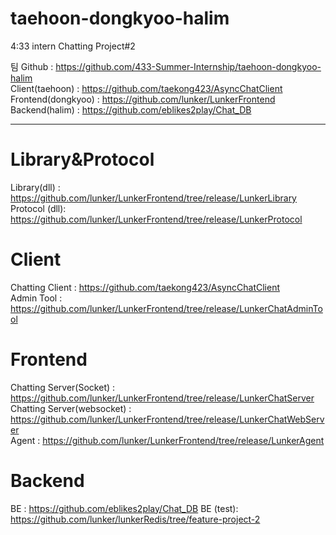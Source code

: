 # taehoon-dongkyoo-halim  
4:33 intern Chatting Project#2  

팀 Github : https://github.com/433-Summer-Internship/taehoon-dongkyoo-halim  
Client(taehoon) :  https://github.com/taekong423/AsyncChatClient  
Frontend(dongkyoo) : https://github.com/lunker/LunkerFrontend   
Backend(halim) : https://github.com/eblikes2play/Chat_DB

--------------------------------------------------------------

# Library&Protocol
Library(dll) : https://github.com/lunker/LunkerFrontend/tree/release/LunkerLibrary  
Protocol (dll): https://github.com/lunker/LunkerFrontend/tree/release/LunkerProtocol  

# Client
Chatting Client : https://github.com/taekong423/AsyncChatClient  
Admin Tool : https://github.com/lunker/LunkerFrontend/tree/release/LunkerChatAdminTool  

# Frontend
Chatting Server(Socket) : https://github.com/lunker/LunkerFrontend/tree/release/LunkerChatServer  
Chatting Server(websocket) : https://github.com/lunker/LunkerFrontend/tree/release/LunkerChatWebServer    
Agent : https://github.com/lunker/LunkerFrontend/tree/release/LunkerAgent    

# Backend
BE : https://github.com/eblikes2play/Chat_DB
BE (test): https://github.com/lunker/lunkerRedis/tree/feature-project-2  
